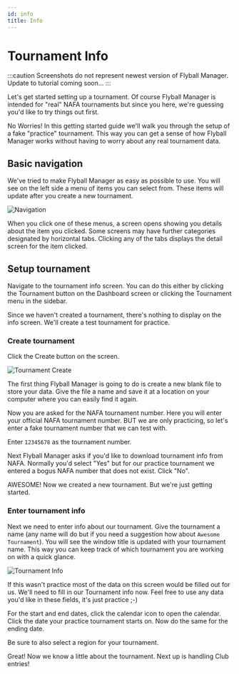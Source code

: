 ```yaml
---
id: info
title: Info
---
```


# Tournament Info

:::caution
Screenshots do not represent newest version of Flyball Manager. Update to tutorial coming soon...
:::

Let's get started setting up a tournament. Of course Flyball Manager is intended for "real" NAFA tournaments but since you here, we're guessing you'd like to try things out first.

No Worries! In this getting started guide we'll walk you through the setup of a fake "practice" tournament. This way you can get a sense of how Flyball Manager works without having to worry about any real tournament data.

## Basic navigation

We've tried to make Flyball Manager as easy as possible to use. You will see on the left side a menu of items you can select from. These items will update after you create a new tournament.

![Navigation](/img/fbm-sidebar.svg)

When you click one of these menus, a screen opens showing you details about the item you clicked. Some screens may have further categories designated by horizontal tabs. Clicking any of the tabs displays the detail screen for the item clicked.

## Setup tournament

Navigate to the tournament info screen. You can do this either by clicking the Tournament button on the Dashboard screen or clicking the Tournament menu in the sidebar.

Since we haven't created a tournament, there's nothing to display on the info screen. We'll create a test tournament for practice.

### Create tournament

Click the Create button on the screen.

![Tournament Create](/img/info-create.svg)

The first thing Flyball Manager is going to do is create a new blank file to store your data. Give the file a name and save it at a location on your computer where you can easily find it again.

Now you are asked for the
NAFA tournament number. Here you will enter your official NAFA tournament number. BUT we are only practicing, so let's enter a fake tournament number that we can test with.

Enter `12345678` as the tournament number.

Next Flyball Manager asks if you'd like to download tournament info from NAFA. Normally you'd select "Yes" but for our practice tournament we entered a bogus NAFA number that does not exist. Click "No".

AWESOME! Now we created a new tournament. But we're just getting started.

### Enter tournament info

Next we need to enter info about our tournament. Give the tournament a name (any name will do but if you need a suggestion how about `Awesome Tournament`). You will see the window title is updated with your tournament name. This way you can keep track of which tournament you are working on with a quick glance.

![Tournament Info](/img/tournament-info.svg)

If this wasn't practice most of the data on this screen would be filled out for us. We'll need to fill in our Tournament info now. Feel free to use any data you'd like in these fields, it's just practice ;-)

For the start and end dates, click the calendar icon to open the calendar. Click the date your practice tournament starts on. Now do the same for the ending date.

Be sure to also select a region for your tournament.

Great! Now we know a little about the tournament. Next up is handling Club entries!
